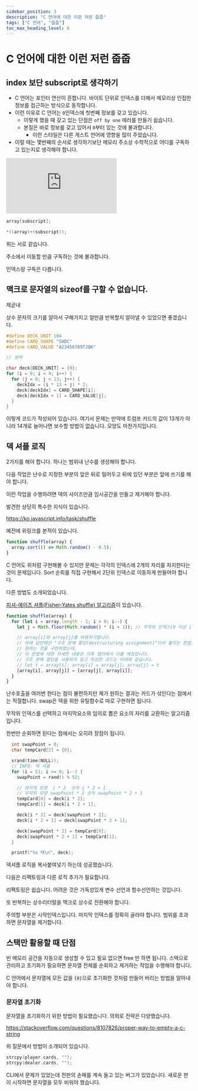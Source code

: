 ```yaml
---
sidebar_position: 3
description: "C 언어에 대한 이런 저런 줍줍"
tags: ["C 언어", "줍줍"]
toc_max_heading_level: 6
---
```


# C 언어에 대한 이런 저런 줍줍

## index 보단 subscript로 생각하기

- C 언어는 포인터 연산이 흔합니다. 바이트 단위로 인덱스를 더해서 메모리상 인접한 정보를 접근하는 방식으로 동작합니다.
- 이런 이유로 C 언어는 `0`인덱스에 첫번째 정보를 갖고 있습니다.
  - 이렇게 했을 때 갖고 있는 단점은 `off by one` 에러를 만들기 쉽습니다.
  - 본질은 바로 정보를 갖고 있어서 `0`부터 있는 것에 불과합니다.
    - 이런 스타일은 다른 게스트 언어에 영향을 많이 주었습니다.
- 이럴 때는 몇번째의 순서로 생각하기보단 메모리 주소상 수학적으로 어디를 구독하고 있는지로 생각해야 합니다.

<iframe className="codepen" src="https://www.youtube.com/embed/0uQ3bkiW5SE" title="Why you're wrong about 0-based indexing" frameBorder="0" allow="accelerometer; autoplay; clipboard-write; encrypted-media; gyroscope; picture-in-picture" allowFullScreen></iframe>

```c
array[subscript];
```

```c
*((array)+(subscript));
```

위는 서로 같습니다.

주소에서 이동할 만큼 구독하는 것에 불과합니다.

인덱스랑 구독은 다릅니다.

## 맥크로 문자열의 sizeof를 구할 수 없습니다.

제곧내

상수 문자의 크기를 알아서 구해가지고 얼만큼 반복할지 알아낼 수 있었으면 좋겠습니다.

```c
#define DECK_UNIT 104
#define CARD_SHAPE "SHDC"
#define CARD_VALUE "A23456789TJQK"

// 생략

char deck[DECK_UNIT] = {0};
for (i = 0; i < 4; i++) {
  for (j = 0; j < 13; j++) {
    deckIdx = (i * 13 + j) * 2;
    deck[deckIdx] = CARD_SHAPE[i];
    deck[deckIdx + 1] = CARD_VALUE[j];
  }
}
```

이렇게 코드가 작성되어 있습니다.  여기서 문제는 만약에 트럼프 카드의 값이 13개가 아니라 14개로 늘어나면 보수할 방법이 없습니다. 모양도 마찬가지입니다.

## 덱 셔플 로직

2가지를 해야 합니다. 하나는 범위내 난수를 생성해야 합니다.

다음 작업은 난수로 지정한 부분의 앞은 뒤로 밀어두고 뒤에 있던 부분은 앞에 쓰기를 해야 합니다.

이런 작업을 수행하려면 덱의 사이즈만큼 임시공간을 만들고 제거해야 합니다.

발견한 상당히 특수한 지식이 있습니다.

https://ko.javascript.info/task/shuffle

예전에 위링크를 본적이 있습니다.

```js
function shuffle(array) {
  array.sort(() => Math.random() - 0.5);
}
```

C 언어도 위처럼 구현해볼 수 있지만 문제는 각각의 인덱스에 2개의 자리를 차지한다는 것이 문제입니다. Sort 순회를 직접 구현해서 2단위 인덱스로 이동하게 만들어야 합니다.

다른 방법도 소개되었습니다.

[피셔-예이츠 셔플(Fisher-Yates shuffle) 알고리즘](https://en.wikipedia.org/wiki/Fisher%E2%80%93Yates_shuffle)이 있습니다.

```js
function shuffle(array) {
  for (let i = array.length - 1; i > 0; i--) {
    let j = Math.floor(Math.random() * (i + 1)); // 무작위 인덱스(0 이상 i 미만)

    // array[i]와 array[j]를 바꿔치기합니다.
    // 아래 답안에선 "구조 분해 할당(destructuring assignment)"이라 불리는 문법을 사용하여
    // 원하는 것을 구현하였는데,
    // 이 문법에 대한 자세한 내용은 이후 챕터에서 다룰 예정입니다.
    // 구조 분해 할당을 사용하지 않고 작성한 코드는 아래와 같습니다.
    // let t = array[i]; array[i] = array[j]; array[j] = t
    [array[i], array[j]] = [array[j], array[i]];
  }
}
```

난수호출을 여러번 한다는 점이 불편하지만 제가 원하는 결과는 카드가 섞인다는 점에서는 적절합니다. swap은 덱을 위한 유틸함수로 따로 구현하면 됩니다.

무작위 인덱스를 선택하고 마지막요소와 임의로 뽑은 요소의 자리를 교환하는 알고리즘입니다.

한번만 순회하면 된다는 점에서는 오히려 장점이 됩니다.

```c
  int swapPoint = 0;
  char tempCard[2] = {0};

  srand(time(NULL));
  // INFO: 덱 셔플
  for (i = 51; i >= 0; i--) {
    swapPoint = rand() % 52;

    // 마지막 모양  i * 2  숫자 i * 2 + 1
    // 무작위 모양 swapPoint * 2 숫자 swapPoint * 2 + 1
    tempCard[0] = deck[i * 2];
    tempCard[1] = deck[i * 2 + 1];

    deck[i * 2] = deck[swapPoint * 2];
    deck[i * 2 + 1] = deck[swapPoint * 2 + 1];

    deck[swapPoint * 2] = tempCard[0];
    deck[swapPoint * 2 + 1] = tempCard[1];
  }

  printf("%s 덱\n", deck);
```

덱셔플 로직을 복사붙여넣기 하는데 성공했습니다.

다음은 리팩토링과 다른 로직 추가가 필요합니다.

리팩토링은 쉽습니다. 어려운 것은 가독성있게 변수 선언과 함수선언하는 것입니다.

또 반복하는 상수리터럴을 맥크로 상수로 전환해야 합니다.

주의할 부분은 시작인덱스입니다. 마지막 인덱스를 정확히 골라야 합니다. 범위를 초과하면 문자열을 제거합니다.

## 스택만 활용할 때 단점

빈 메모리 공간을 자동으로 생성할 수 있고 필요 없으면 free 만 하면 됩니다. 스택으로 관리하고 초기화가 필요하면 문자열 전체를 순회하고 제거하는 작업을 수행해야 합니다.

C 언어에서 문자열에 모든 값을 `{0}`으로 초기화한 것처럼 만들어 버리는 방법을 알아내야 합니다.

### 문자열 초기화

문자열을 초기화하기 위한 방법이 필요했습니다. 의외로 전략은 다양했습니다.

https://stackoverflow.com/questions/8107826/proper-way-to-empty-a-c-string

위 질문에서 방법이 소개되어 있습니다.

```c
strcpy(player.cards, "");
strcpy(dealer.cards, "");
```

CLI에서 문제가 있었는데 전판의 손패를 계속 들고 있는 버그가 있었습니다. 새로운 판이 시작하면 문자열을 모두 비워야 했습니다.
